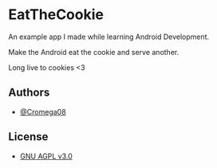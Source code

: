 # EatTheCookie

An example app I made while learning Android Development.

Make the Android eat the cookie and serve another.

Long live to cookies <3

## Authors

* [@Cromega08](https://www.github.com/cromega08)

## License

* [GNU AGPL v3.0](https://choosealicense.com/licenses/agpl-3.0/)